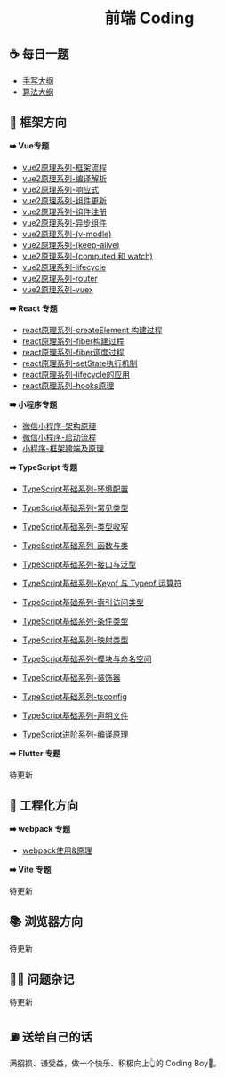 <h1 align="center"> 前端 Coding </h1>

## ☕️ 每日一题

- [手写大纲](coding.md)
- [算法大纲](algorithm.md)

## 🧐 框架方向

**➡️ Vue专题**

- <a href="vue2/01-框架流程.md">vue2原理系列-框架流程</a>
- <a href="vue2/02-编译解析.md">vue2原理系列-编译解析</a>
- <a href="vue2/03-响应式核心.md">vue2原理系列-响应式</a>
- <a href="vue2/04-组件更新.md">vue2原理系列-组件更新</a>
- <a href="vue2/05-组件注册.md">vue2原理系列-组件注册</a>
- <a href="vue2/06-异步组件.md">vue2原理系列-异步组件</a>
- <a href="vue2/07-v-modle.md">vue2原理系列-(v-modle)</a>
- <a href="vue2/08-keep-alive.md">vue2原理系列-(keep-alive)</a>
- <a href="vue2/09-computed&watch.md">vue2原理系列-(computed 和 watch)</a>
- <a href="vue2/10-lifecycle.md">vue2原理系列-lifecycle</a>
- <a href="vue2/11-router.md">vue2原理系列-router</a>
- <a href="vue2/12-vuex.md">vue2原理系列-vuex</a>

**➡️ React 专题**
- <a href="react/01-createElement构建过程.md">react原理系列-createElement 构建过程</a>
- <a href="react/02-fiber构建过程.md">react原理系列-fiber构建过程</a>
- <a href="react/03-fiber调度过程.md">react原理系列-fiber调度过程</a>
- <a href="react/04-setState执行机制.md">react原理系列-setState执行机制</a>
- <a href="react/05-lifecycle应用.md">react原理系列-lifecycle的应用</a>
- <a href="react/06-hooks原理.md">react原理系列-hooks原理</a>

**➡️ 小程序专题**
- <a href="mini/01-架构原理.md">微信小程序-架构原理</a>
- <a href="mini/02-运行机制.md">微信小程序-启动流程</a>
- <a href="mini/03-跨端框架及原理.md">小程序-框架跨端及原理</a>


**➡️ TypeScript 专题**
- <a href=""> TypeScript基础系列-环境配置</a>
- <a href=""> TypeScript基础系列-常见类型</a>
- <a href=""> TypeScript基础系列-类型收窄</a>
- <a href=""> TypeScript基础系列-函数与类</a>
- <a href=""> TypeScript基础系列-接口与泛型</a>
- <a href=""> TypeScript基础系列-Keyof 与 Typeof 运算符</a>
- <a href=""> TypeScript基础系列-索引访问类型</a>
- <a href=""> TypeScript基础系列-条件类型</a>
- <a href=""> TypeScript基础系列-映射类型</a>
- <a href=""> TypeScript基础系列-模块与命名空间</a>
- <a href=""> TypeScript基础系列-装饰器</a>
- <a href=""> TypeScript基础系列-tsconfig</a>
- <a href=""> TypeScript基础系列-声明文件</a>

- <a href=""> TypeScript进阶系列-编译原理</a>

**➡️ Flutter 专题**

待更新

## 🚗 工程化方向

**➡️ webpack 专题**
- <a href="engineering/01-webpack.md"> webpack使用&原理</a>

**➡️ Vite 专题**

待更新
## 📚 浏览器方向

待更新
## 🧑‍💻 问题杂记
待更新
## ⛽️ 送给自己的话

满招损、谦受益，做一个快乐、积极向上👆的 Coding Boy👦。








